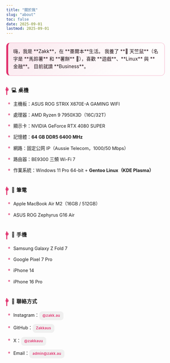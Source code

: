 ```yaml
---
title: "關於我"
slug: "about"
toc: false
date: 2025-09-01
lastmod: 2025-09-01
---
```

<style>
/* 簡潔 About 共用樣式 */
.about-block{
  --about-accent: var(--hb-active,#e1306c);
  max-width:820px;
  margin:0 auto;
  padding:.5rem 0 3rem;
  line-height:1.6;
  font-size:.95rem;
}
.about-block p{margin:0 0 1.05rem;}

/* Intro 區：低調柔和卡片 */
.about-intro{
  padding:.9rem 1rem 1rem;
  margin:0 0 1.9rem;
  background:linear-gradient(135deg,rgba(0,0,0,.03),rgba(0,0,0,0));
  border:1px solid rgba(0,0,0,.08);
  border-radius:12px;
  font-size:.95rem;
}
body.dark .about-intro{
  background:linear-gradient(135deg,rgba(255,255,255,.05),rgba(255,255,255,0));
  border-color:rgba(255,255,255,.15);
}
.about-intro strong{font-weight:600;color:#222;}
body.dark .about-intro strong{color:#eee;}
.about-intro mark{
  background:rgba(225,48,108,.15);
  color:#b41d55;
  padding:.1rem .35rem .15rem;
  border-radius:6px;
  font-weight:600;
}
body.dark .about-intro mark{
  background:rgba(225,48,108,.28);
  color:#ff8ab4;
}

/* 標題：左細線 + 小圓點（無陰影、無漸層） */
.about-block h3{
  position:relative;
  margin:2.2rem 0 .85rem;
  padding:0 0 .35rem .85rem;
  border-left:3px solid var(--about-accent);
  font-size:1rem;
  font-weight:600;
  line-height:1.25;
  letter-spacing:.5px;
  color:inherit;
}
.about-block h3::after{
  content:"";
  position:absolute;
  left:0;
  top:3px;
  width:10px;
  height:10px;
  background:var(--about-accent);
  border-radius:50%;
  transform:translate(-55%,0);
  opacity:.85;
}
body.dark .about-block h3::after{opacity:.95;}

/* 列表：極簡圓點 */
.about-block h3 + ul{
  list-style:none;
  margin:-.2rem 0 .4rem;
  padding:0 0 0 .4rem;
}
.about-block h3 + ul li{
  position:relative;
  padding:.38rem 0 .38rem 1rem;
  font-size:.9rem;
}
.about-block h3 + ul li::before{
  content:"";
  position:absolute;
  left:0;
  top:.9em;
  width:6px;
  height:6px;
  background:var(--about-accent);
  border-radius:50%;
  opacity:.65;
}
body.dark .about-block h3 + ul li::before{opacity:.8;}

/* 聯絡方式：柔和灰底 → hover 主色 */
.about-block h3 + ul li a[href]{
  display:inline-block;
  background:rgba(0,0,0,.05);
  color:var(--about-accent,#e1306c)!important;
  padding:.32rem .65rem;
  border-radius:9px;
  font-size:.7rem;
  font-weight:600;
  letter-spacing:.35px;
  text-decoration:none;
  transition:background .22s,color .22s;
}
body.dark .about-block h3 + ul li a[href]{background:rgba(255,255,255,.09);}
.about-block h3 + ul li a[href]:hover{
  background:var(--about-accent,#e1306c);
  color:#fff!important;
}

/* === 強化 Intro 視覺高亮（僅作用於開頭簡介） === */
.about-block .about-intro{
  border:1px solid rgba(225,48,108,.35);
  border-left:6px solid var(--about-accent,#e1306c);
  background:
    linear-gradient(140deg,rgba(225,48,108,.10),rgba(225,48,108,0) 75%),
    linear-gradient(0deg,rgba(255,255,255,.55),rgba(255,255,255,.55));
  position:relative;
  overflow:hidden;
}
body.dark .about-block .about-intro{
  background:
    linear-gradient(140deg,rgba(225,48,108,.22),rgba(225,48,108,0) 75%),
    linear-gradient(0deg,rgba(30,30,30,.75),rgba(30,30,30,.75));
  border-color:rgba(225,48,108,.55);
}
.about-block .about-intro::after{
  content:"";
  position:absolute;
  inset:0;
  background:
    radial-gradient(circle at 85% 15%,rgba(225,48,108,.18),transparent 60%),
    radial-gradient(circle at 12% 85%,rgba(225,48,108,.15),transparent 65%);
  pointer-events:none;
  mix-blend-mode:overlay;
  opacity:.9;
}
body.dark .about-block .about-intro::after{mix-blend-mode:normal;opacity:.7;}

/* 粗體關鍵詞高亮（僅在 intro 內） */
.about-block .about-intro strong{
  position:relative;
  font-weight:700;
  color:#c21752;
  background:linear-gradient(transparent 62%,rgba(225,48,108,.35) 62%);
  padding:0 .18em .05em;
  border-radius:4px;
  transition:background .35s,color .35s;
}
body.dark .about-block .about-intro strong{
  color:#ff86b2;
  background:linear-gradient(transparent 62%,rgba(225,48,108,.38) 62%);
}
.about-block .about-intro strong:hover{
  background:linear-gradient(transparent 0%,rgba(225,48,108,.55) 0%);
  color:#fff;
}
body.dark .about-block .about-intro strong:hover{
  background:linear-gradient(transparent 0%,rgba(225,48,108,.65) 0%);
  color:#fff;
}

/* 行間距微調：讓多重強調不擁擠 */
.about-block .about-intro p{margin:.45rem 0;}

/* 行首分隔微裝飾（第二、三行前的細線漸隱） */
.about-block .about-intro p + p{
  position:relative;
  padding-top:.55rem;
}
.about-block .about-intro p + p::before{
  content:"";
  position:absolute;
  left:0;
  top:.2rem;
  width:70px;
  height:2px;
  background:linear-gradient(90deg,rgba(225,48,108,.55),transparent);
  border-radius:2px;
  opacity:.55;
}
body.dark .about-block .about-intro p + p::before{
  opacity:.75;
}

/* 深色模式補色 */
body.dark .about-block .about-intro{color:#e7e7e9;}
/* 動畫偏好：停用過渡 */
@media (prefers-reduced-motion:reduce){
  .about-block .about-intro strong,
  .about-block .about-intro{transition:none;}
}

/* 響應式 */
@media(max-width:640px){
  .about-intro{padding:.75rem .85rem .85rem;font-size:.92rem;}
  .about-block h3{font-size:.95rem;margin:2rem 0 .75rem;padding:0 0 .3rem .75rem;}
  .about-block h3 + ul li{font-size:.86rem;padding:.34rem 0 .34rem .9rem;}
  .about-block h3 + ul li::before{top:.85em;}
}
</style>

<div class="about-block">
<div class="about-intro">
嗨，我是 **Zakk**，在 **墨爾本**生活。  
我養了 **🐹 天竺鼠**（名字是 **馬鈴薯** 和 **薯餅** 🥔），喜歡 **遊戲**、**Linux** 與 **金融**。  
目前就讀 **Business**。
</div>

### 💻 桌機
- 主機板：ASUS ROG STRIX X670E-A GAMING WIFI  
- 處理器：AMD Ryzen 9 7950X3D（16C/32T）  
- 顯示卡：NVIDIA GeForce RTX 4080 SUPER  
- 記憶體：**64 GB DDR5 6400 MHz**  
- 網路：固定公网 IP（Aussie Telecom，1000/50 Mbps）  
- 路由器：BE9300 三頻 Wi-Fi 7  
- 作業系統：Windows 11 Pro 64-bit + **Gentoo Linux（KDE Plasma）**

### 💼 筆電
- Apple MacBook Air M2（16GB / 512GB）  
- ASUS ROG Zephyrus G16 Air  

### 📱 手機
- Samsung Galaxy Z Fold 7  
- Google Pixel 7 Pro  
- iPhone 14  
- iPhone 16 Pro  

### 🔗 聯絡方式
- Instagram：[@zakk.au](https://www.instagram.com/zakk.au/)  
- GitHub：[Zakkaus](https://github.com/Zakkaus)  
- X：[ @zakkauu ](https://x.com/zakkauu)  
- Email：[admin@zakk.au](mailto:admin@zakk.au)
</div>